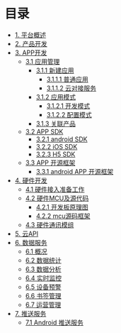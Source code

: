 # 目录


* [1. 平台概述](./source/zh-cn/overview/index.md)
* [2. 产品开发](./source/zh-cn/product/index.md)
* [3. APP开发](./source/zh-cn/app/index.md)
	* [3.1 应用管理](./source/zh-cn/app/application/application.md)
		* [3.1.1 新建应用](./source/zh-cn/app/application/application.md)
			* [3.1.1.1 普通应用]()
			* [3.1.1.2 云对接服务]()
		* [3.1.2 应用模式]()
			* [3.1.2.1 开发模式]()
			* [3.1.2.2 配置模式]()
		* [3.1.3 关联产品]()
	* [3.2 APP SDK](./source/zh-cn/app/SDK/index.md)
		* [3.2.1 android SDK](./source/zh-cn/app/SDK/android_sdk.md)
		* [3.2.2 iOS SDK](./source/zh-cn/app/SDK/iOSSDK.md)
		* [3.2.3 H5 SDK](./source/zh-cn/app/SDK/H5.md)
	* [3.3 APP 开源框架](./source/zh-cn/App/app.md)
		* [3.3.1 android APP 开源框架](./source/zh-cn/app/SDK/android_demo.md)
* [4. 硬件开发](./source/zh-cn/device/index.md)
	* [4.1 硬件接入准备工作](./source/zh-cn/device/hardware_star.md)
	* [4.2 硬件MCU及源代码](./source/zh-cn/device/mcu_source.md)
		* [4.2.1 开发板原理图]()
		* [4.2.2 mcu源码框架](./source/zh-cn/device/mcu_framework.md)
	* [4.3 硬件通讯模组](./source/zh-cn/device/ClifeAgent.md)
* [5. 云API](./source/zh-cn/cloudAPI/cloudAPI.md)
* [6. 数据服务](./source/zh-cn/dataservice/index.md)
	* [6.1 概况]()
	* [6.2 数据统计]()
	* [6.3 数据分析]()
	* [6.4 实时监控]()
	* [6.5 设备预警]()
	* [6.6 书签管理]()
	* [6.7 运营管理]()
* [7. 推送服务](./source/zh-cn/datapush/index.md)
	* [7.1 Android 推送服务](./source/zh-cn/app/SDK/android_push.md)
